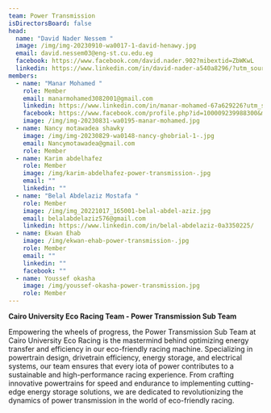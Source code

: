```yaml
---
team: Power Transmission
isDirectorsBoard: false
head:
  name: "David Nader Nessem "
  image: /img/img-20230910-wa0017-1-david-henawy.jpg
  email: david.nessem03@eng-st.cu.edu.eg
  facebook: https://www.facebook.com/david.nader.902?mibextid=ZbWKwL
  linkedin: https://www.linkedin.com/in/david-nader-a540a8296/?utm_source=share&utm_campaign=share_via&utm_content=profile&utm_medium=android_app
members:
  - name: "Manar Mohamed "
    role: Member
    email: manarmohamed3082001@gmail.com
    linkedin: https://www.linkedin.com/in/manar-mohamed-67a629226?utm_source=share&utm_campaign=share_via&utm_content=profile&utm_medium=android_app
    facebook: https://www.facebook.com/profile.php?id=100009239988300&mibextid=gjUFcU
    image: /img/img-20230831-wa0195-manar-mohamed.jpg
  - name: Nancy motawadea shawky
    image: /img/img-20230829-wa0148-nancy-ghobrial-1-.jpg
    email: Nancymotawadea@gmail.com
    role: Member
  - name: Karim abdelhafez
    role: Member
    image: /img/karim-abdelhafez-power-transmission-.jpg
    email: ""
    linkedin: ""
  - name: "Belal Abdelaziz Mostafa "
    role: Member
    image: /img/img_20221017_165001-belal-abdel-aziz.jpg
    email: belalabdelaziz576@gmail.com
    linkedin: https://www.linkedin.com/in/belal-abdelaziz-0a3350225/
  - name: Ekwan Ehab
    image: /img/ekwan-ehab-power-transmission-.jpg
    role: Member
    email: ""
    linkedin: ""
    facebook: ""
  - name: Youssef okasha
    image: /img/youssef-okasha-power-transmission.jpg
    role: Member
---
```

**Cairo University Eco Racing Team - Power Transmission Sub Team**

Empowering the wheels of progress, the Power Transmission Sub Team at Cairo University Eco Racing is the mastermind behind optimizing energy transfer and efficiency in our eco-friendly racing machine. Specializing in powertrain design, drivetrain efficiency, energy storage, and electrical systems, our team ensures that every iota of power contributes to a sustainable and high-performance racing experience. From crafting innovative powertrains for speed and endurance to implementing cutting-edge energy storage solutions, we are dedicated to revolutionizing the dynamics of power transmission in the world of eco-friendly racing.